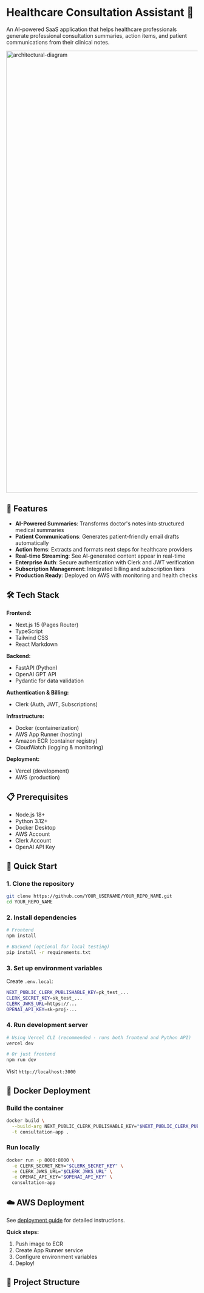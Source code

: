 # Healthcare Consultation Assistant 🏥

An AI-powered SaaS application that helps healthcare professionals generate professional consultation summaries, action items, and patient communications from their clinical notes.

<img width="3986" height="1162" alt="architectural-diagram" src="https://github.com/user-attachments/assets/f88c01f3-75ba-413d-96bf-d43f515a5150" />

## 🚀 Features

- **AI-Powered Summaries**: Transforms doctor's notes into structured medical summaries
- **Patient Communications**: Generates patient-friendly email drafts automatically
- **Action Items**: Extracts and formats next steps for healthcare providers
- **Real-time Streaming**: See AI-generated content appear in real-time
- **Enterprise Auth**: Secure authentication with Clerk and JWT verification
- **Subscription Management**: Integrated billing and subscription tiers
- **Production Ready**: Deployed on AWS with monitoring and health checks

## 🛠️ Tech Stack

**Frontend:**
- Next.js 15 (Pages Router)
- TypeScript
- Tailwind CSS
- React Markdown

**Backend:**
- FastAPI (Python)
- OpenAI GPT API
- Pydantic for data validation

**Authentication & Billing:**
- Clerk (Auth, JWT, Subscriptions)

**Infrastructure:**
- Docker (containerization)
- AWS App Runner (hosting)
- Amazon ECR (container registry)
- CloudWatch (logging & monitoring)

**Deployment:**
- Vercel (development)
- AWS (production)

## 📋 Prerequisites

- Node.js 18+
- Python 3.12+
- Docker Desktop
- AWS Account
- Clerk Account
- OpenAI API Key

## 🏃 Quick Start

### 1. Clone the repository
```bash
git clone https://github.com/YOUR_USERNAME/YOUR_REPO_NAME.git
cd YOUR_REPO_NAME
```

### 2. Install dependencies
```bash
# Frontend
npm install

# Backend (optional for local testing)
pip install -r requirements.txt
```

### 3. Set up environment variables
Create `.env.local`:
```bash
NEXT_PUBLIC_CLERK_PUBLISHABLE_KEY=pk_test_...
CLERK_SECRET_KEY=sk_test_...
CLERK_JWKS_URL=https://...
OPENAI_API_KEY=sk-proj-...
```

### 4. Run development server
```bash
# Using Vercel CLI (recommended - runs both frontend and Python API)
vercel dev

# Or just frontend
npm run dev
```

Visit `http://localhost:3000`

## 🐳 Docker Deployment

### Build the container
```bash
docker build \
  --build-arg NEXT_PUBLIC_CLERK_PUBLISHABLE_KEY="$NEXT_PUBLIC_CLERK_PUBLISHABLE_KEY" \
  -t consultation-app .
```

### Run locally
```bash
docker run -p 8000:8000 \
  -e CLERK_SECRET_KEY="$CLERK_SECRET_KEY" \
  -e CLERK_JWKS_URL="$CLERK_JWKS_URL" \
  -e OPENAI_API_KEY="$OPENAI_API_KEY" \
  consultation-app
```

## ☁️ AWS Deployment

See [deployment guide](./docs/AWS_DEPLOYMENT.md) for detailed instructions.

**Quick steps:**
1. Push image to ECR
2. Create App Runner service
3. Configure environment variables
4. Deploy!

## 📁 Project Structure
